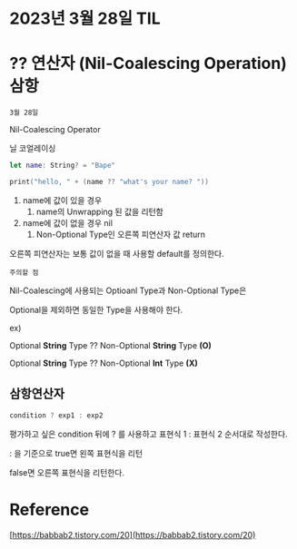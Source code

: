 # 2023년 3월 28일 TIL

# ?? 연산자 (Nil-Coalescing Operation) 삼항

`3월 28일`

Nil-Coalescing Operator

닐 코얼레이싱

```swift
let name: String? = "Bape"

print("hello, " + (name ?? "what's your name? "))
```

1. name에 값이 있을 경우
    1. name의 Unwrapping 된 값을 리턴함
2. name에 값이 없을 경우 nil
    1. Non-Optional Type인 오른쪽 피연산자 값 return

오른쪽 피연산자는 보통 값이 없을 때 사용할 default를 정의한다.

`주의할 점`

Nil-Coalescing에 사용되는 Optioanl Type과 Non-Optional Type은

Optional을 제외하면 동일한 Type을 사용해야 한다.

ex) 

Optional **String** Type ?? Non-Optional **String** Type **(O)**

Optional **String** Type ?? Non-Optional **Int** Type **(X)**

## 삼항연산자

```swift
condition ? exp1 : exp2
```

평가하고 싶은 condition 뒤에 ? 를 사용하고 표현식 1 : 표현식 2 순서대로 작성한다.

: 을 기준으로 true면 왼쪽 표현식을 리턴

false면 오른쪽 표현식을 리턴한다.

# Reference

[https://babbab2.tistory.com/20](https://babbab2.tistory.com/20)
